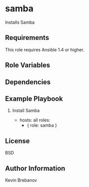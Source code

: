 samba
=====

Installs Samba

Requirements
------------

This role requires Ansible 1.4 or higher.

Role Variables
--------------

Dependencies
------------

Example Playbook
----------------

1) Install Samba

    - hosts: all
      roles:
         - { role: samba }

License
-------

BSD

Author Information
------------------

Kevin Brebanov
